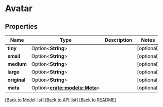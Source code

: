# Avatar

## Properties

Name | Type | Description | Notes
------------ | ------------- | ------------- | -------------
**tiny** | Option<**String**> |  | [optional]
**small** | Option<**String**> |  | [optional]
**medium** | Option<**String**> |  | [optional]
**large** | Option<**String**> |  | [optional]
**original** | Option<**String**> |  | [optional]
**meta** | Option<[**crate::models::Meta**](meta.md)> |  | [optional]

[[Back to Model list]](../README.md#documentation-for-models) [[Back to API list]](../README.md#documentation-for-api-endpoints) [[Back to README]](../README.md)


